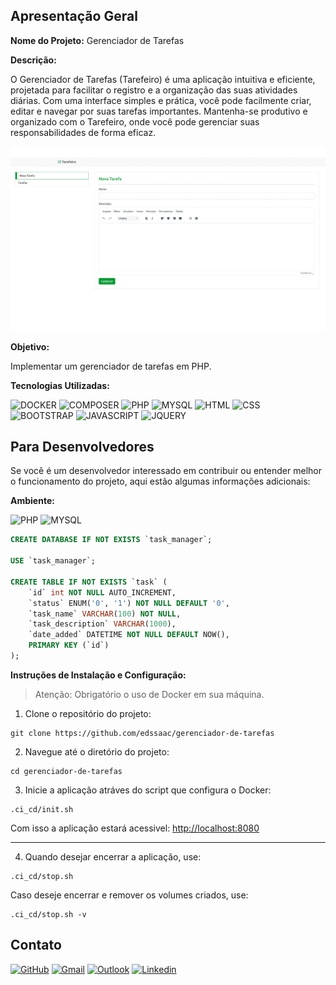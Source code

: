 ## Apresentação Geral

**Nome do Projeto:** Gerenciador de Tarefas

**Descrição:**

O Gerenciador de Tarefas (Tarefeiro) é uma aplicação intuitiva e eficiente, projetada para facilitar o registro e a organização das suas atividades diárias. 
Com uma interface simples e prática, você pode facilmente criar, editar e navegar por suas tarefas importantes. Mantenha-se produtivo e 
organizado com o Tarefeiro, onde você pode gerenciar suas responsabilidades de forma eficaz.

![demo](./public/images/demo/task_manager.gif)

**Objetivo:**

Implementar um gerenciador de tarefas em PHP.

**Tecnologias Utilizadas:**

![DOCKER](https://img.shields.io/badge/Docker-2496ED?style=for-the-badge&logo=docker&logoColor=fff)
![COMPOSER](https://img.shields.io/badge/Composer-885630?style=for-the-badge&logo=composer&logoColor=white)
![PHP](https://img.shields.io/badge/PHP-777BB4?style=for-the-badge&logo=php&logoColor=white)
![MYSQL](https://img.shields.io/badge/MySQL-005C84?style=for-the-badge&logo=mysql&logoColor=white)
![HTML](https://img.shields.io/badge/HTML5-E34F26?style=for-the-badge&logo=html5&logoColor=white)
![CSS](https://img.shields.io/badge/CSS3-1572B6?style=for-the-badge&logo=css3&logoColor=white)
![BOOTSTRAP](https://img.shields.io/badge/Bootstrap-563D7C?style=for-the-badge&logo=bootstrap&logoColor=white)
![JAVASCRIPT](https://img.shields.io/badge/JavaScript-323330?style=for-the-badge&logo=javascript&logoColor=F7DF1E)
![JQUERY](https://img.shields.io/badge/jQuery-0769AD?style=for-the-badge&logo=jquery&logoColor=white)

## Para Desenvolvedores

Se você é um desenvolvedor interessado em contribuir ou entender melhor o funcionamento do projeto, aqui estão algumas informações adicionais:

**Ambiente:**

![PHP](https://img.shields.io/badge/PHP-8.4-777BB4?style=for-the-badge&logo=php)
![MYSQL](https://img.shields.io/badge/MySQL-8.0-005C84?style=for-the-badge&logo=mysql)

```sql
CREATE DATABASE IF NOT EXISTS `task_manager`;

USE `task_manager`;

CREATE TABLE IF NOT EXISTS `task` (
    `id` int NOT NULL AUTO_INCREMENT,
    `status` ENUM('0', '1') NOT NULL DEFAULT '0',
    `task_name` VARCHAR(100) NOT NULL,
    `task_description` VARCHAR(1000),
    `date_added` DATETIME NOT NULL DEFAULT NOW(),
    PRIMARY KEY (`id`)
);
```

**Instruções de Instalação e Configuração:**

> Atenção: Obrigatório o uso de Docker em sua máquina.

1. Clone o repositório do projeto:
```
git clone https://github.com/edssaac/gerenciador-de-tarefas
```

2. Navegue até o diretório do projeto:
```
cd gerenciador-de-tarefas
```

3. Inicie a aplicação atráves do script que configura o Docker:
```
.ci_cd/init.sh  
```
Com isso a aplicação estará acessivel: [http://localhost:8080](http://localhost:8080)

---

4. Quando desejar encerrar a aplicação, use:
```
.ci_cd/stop.sh
```
Caso deseje encerrar e remover os volumes criados, use:
```
.ci_cd/stop.sh -v
```

## Contato

[![GitHub](https://img.shields.io/badge/GitHub-100000?style=for-the-badge&logo=github&logoColor=white)](https://github.com/edssaac)
[![Gmail](https://img.shields.io/badge/Gmail-D14836?style=for-the-badge&logo=gmail&logoColor=white)](mailto:edssaac@gmail.com)
[![Outlook](https://img.shields.io/badge/Outlook-0078D4?style=for-the-badge&logo=microsoft-outlook&logoColor=white)](mailto:edssaac@outlook.com)
[![Linkedin](https://img.shields.io/badge/LinkedIn-black.svg?style=for-the-badge&logo=linkedin&color=informational)](https://www.linkedin.com/in/edssaac)
